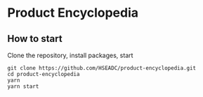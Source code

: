 # Product Encyclopedia

## How to start

Clone the repository, install packages, start

```
git clone https://github.com/HSEADC/product-encyclopedia.git
cd product-encyclopedia
yarn
yarn start
```
